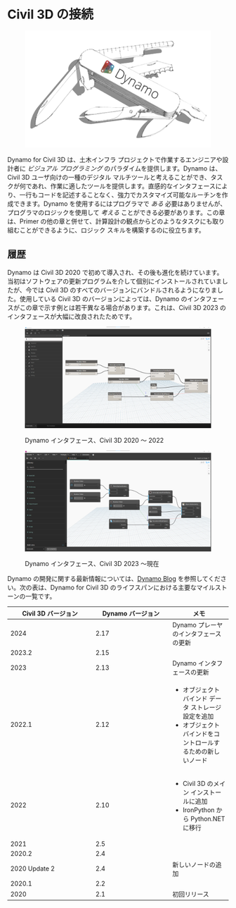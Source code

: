 # Civil 3D の接続

<figure><img src="../.gitbook/assets/DynamoSwissKnife-WhiteBackground_edit (2).jpg" alt="" width="563"><figcaption></figcaption></figure>

Dynamo for Civil 3D は、土木インフラ プロジェクトで作業するエンジニアや設計者に _ビジュアル プログラミング_ のパラダイムを提供します。Dynamo は、Civil 3D ユーザ向けの一種のデジタル マルチツールと考えることができ、タスクが何であれ、作業に適したツールを提供します。直感的なインタフェースにより、一行もコードを記述することなく、強力でカスタマイズ可能なルーチンを作成できます。Dynamo を使用するにはプログラマで _ある_ 必要はありませんが、プログラマのロジックを使用して _考える_ ことができる必要があります。この章は、Primer の他の章と併せて、計算設計の観点からどのようなタスクにも取り組むことができるように、ロジック スキルを構築するのに役立ちます。

## 履歴

Dynamo は Civil 3D 2020 で初めて導入され、その後も進化を続けています。当初はソフトウェアの更新プログラムを介して個別にインストールされていましたが、今では Civil 3D のすべてのバージョンにバンドルされるようになりました。使用している Civil 3D のバージョンによっては、Dynamo のインタフェースがこの章で示す例とは若干異なる場合があります。これは、Civil 3D 2023 のインタフェースが大幅に改良されたためです。

<figure><img src="../.gitbook/assets/c3d-ui-old.png" alt=""><figcaption><p>Dynamo インタフェース、Civil 3D 2020 ～ 2022</p></figcaption></figure>

<figure><img src="../.gitbook/assets/c3d-ui-new.png" alt=""><figcaption><p>Dynamo インタフェース、Civil 3D 2023 ～現在</p></figcaption></figure>

Dynamo の開発に関する最新情報については、[Dynamo Blog](https://dynamobim.org/blog/) を参照してください。次の表は、Dynamo for Civil 3D のライフスパンにおける主要なマイルストーンの一覧です。

<table data-full-width="false"><thead><tr><th width="180">Civil 3D バージョン</th><th width="161">Dynamo バージョン</th><th>メモ</th></tr></thead><tbody><tr><td>2024</td><td>2.17</td><td>Dynamo プレーヤのインタフェースの更新</td></tr><tr><td>2023.2</td><td>2.15</td><td></td></tr><tr><td>2023</td><td>2.13</td><td>Dynamo インタフェースの更新</td></tr><tr><td>2022.1</td><td>2.12</td><td><ul><li>オブジェクト バインド データ ストレージ設定を追加</li><li>オブジェクト バインドをコントロールするための新しいノード</li></ul></td></tr><tr><td>2022</td><td>2.10</td><td><ul><li>Civil 3D のメイン インストールに追加</li><li>IronPython から Python.NET に移行</li></ul></td></tr><tr><td>2021</td><td>2.5</td><td></td></tr><tr><td>2020.2</td><td>2.4</td><td></td></tr><tr><td>2020 Update 2</td><td>2.4</td><td>新しいノードの追加</td></tr><tr><td>2020.1</td><td>2.2</td><td></td></tr><tr><td>2020</td><td>2.1</td><td>初回リリース</td></tr></tbody></table>
